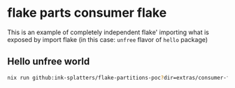 # flake parts consumer flake

This is an example of completely independent flake' importing what is exposed by import flake
(in this case: `unfree` flavor of `hello` package)

## Hello unfree world

```sh
nix run github:ink-splatters/flake-partitions-poc?dir=extras/consumer-flake
```
